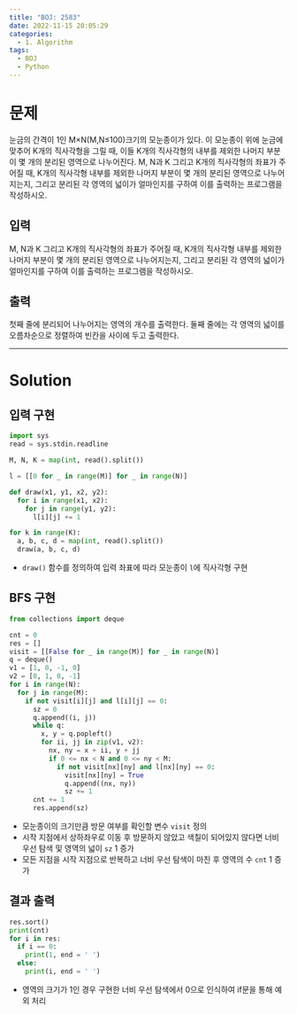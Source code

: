 ```yaml
---
title: "BOJ: 2583"
date: 2022-11-15 20:05:29
categories:
  - 1. Algorithm
tags:
  - BOJ
  - Python
---
```


# 문제

눈금의 간격이 1인 M×N(M,N≤100)크기의 모눈종이가 있다. 이 모눈종이 위에 눈금에 맞추어 K개의 직사각형을 그릴 때, 이들 K개의 직사각형의 내부를 제외한 나머지 부분이 몇 개의 분리된 영역으로 나누어진다.
M, N과 K 그리고 K개의 직사각형의 좌표가 주어질 때, K개의 직사각형 내부를 제외한 나머지 부분이 몇 개의 분리된 영역으로 나누어지는지, 그리고 분리된 각 영역의 넓이가 얼마인지를 구하여 이를 출력하는 프로그램을 작성하시오.

## 입력

M, N과 K 그리고 K개의 직사각형의 좌표가 주어질 때, K개의 직사각형 내부를 제외한 나머지 부분이 몇 개의 분리된 영역으로 나누어지는지, 그리고 분리된 각 영역의 넓이가 얼마인지를 구하여 이를 출력하는 프로그램을 작성하시오.

## 출력

첫째 줄에 분리되어 나누어지는 영역의 개수를 출력한다. 둘째 줄에는 각 영역의 넓이를 오름차순으로 정렬하여 빈칸을 사이에 두고 출력한다.

<!-- More -->

---

# Solution

## 입력 구현

```python
import sys
read = sys.stdin.readline

M, N, K = map(int, read().split())

l = [[0 for _ in range(M)] for _ in range(N)]

def draw(x1, y1, x2, y2):
  for i in range(x1, x2):
    for j in range(y1, y2):
      l[i][j] += 1

for k in range(K):
  a, b, c, d = map(int, read().split())
  draw(a, b, c, d)
```

- `draw()` 함수를 정의하여 입력 좌표에 따라 모눈종이 `l`에 직사각형 구현

## BFS 구현

```python
from collections import deque

cnt = 0
res = []
visit = [[False for _ in range(M)] for _ in range(N)]
q = deque()
v1 = [1, 0, -1, 0]
v2 = [0, 1, 0, -1]
for i in range(N):
  for j in range(M):
    if not visit[i][j] and l[i][j] == 0:
      sz = 0
      q.append((i, j))
      while q:
        x, y = q.popleft()
        for ii, jj in zip(v1, v2):
          nx, ny = x + ii, y + jj
          if 0 <= nx < N and 0 <= ny < M:
            if not visit[nx][ny] and l[nx][ny] == 0:
              visit[nx][ny] = True
              q.append((nx, ny))
              sz += 1
      cnt += 1
      res.append(sz)
```

- 모눈종이의 크기만큼 방문 여부를 확인할 변수 `visit` 정의
- 시작 지점에서 상하좌우로 이동 후 방문하지 않았고 색칠이 되어있지 않다면 너비 우선 탐색 및 영역의 넓이 `sz` 1 증가
- 모든 지점을 시작 지점으로 반복하고 너비 우선 탐색이 마친 후 영역의 수 `cnt` 1 증가

## 결과 출력

```python
res.sort()
print(cnt)
for i in res:
  if i == 0:
    print(1, end = ' ')
  else:
    print(i, end = ' ')
```

- 영역의 크기가 1인 경우 구현한 너비 우선 탐색에서 0으로 인식하여 if문을 통해 예외 처리
